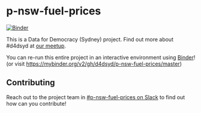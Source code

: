 # p-nsw-fuel-prices

[![Binder](https://mybinder.org/badge.svg)](https://mybinder.org/v2/gh/d4dsyd/p-nsw-fuel-prices/master)

This is a Data for Democracy (Sydney) project. Find out more about #d4dsyd at [our meetup](http://d4d.sydney/meetup).

You can re-run this entire project in an interactive environment using [Binder](https://mybinder.org/v2/gh/d4dsyd/p-nsw-fuel-prices/master)! (or visit https://mybinder.org/v2/gh/d4dsyd/p-nsw-fuel-prices/master)

## Contributing

Reach out to the project team in [#p-nsw-fuel-prices on Slack](https://datafordemocracy.slack.com/messages/C89Q4PD71) to find out how can you contribute!